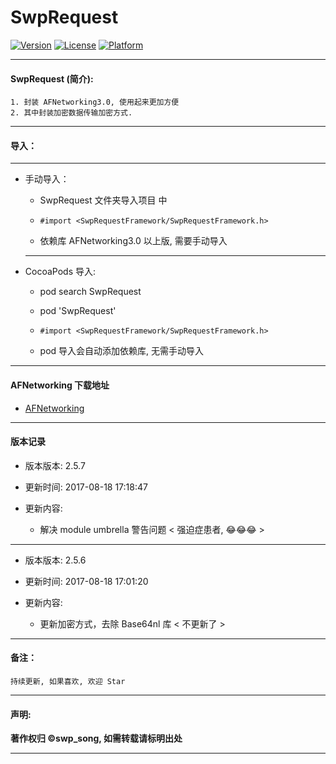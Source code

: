 # SwpRequest


[![Version](https://img.shields.io/cocoapods/v/SwpRequest.svg?style=flat)](https://img.shields.io/cocoapods/v/SwpRequest.svg?style=flat) [![License](https://img.shields.io/cocoapods/l/SwpRequest.svg?style=flat)](https://img.shields.io/cocoapods/l/SwpRequest.svg?style=flat) [![Platform](https://img.shields.io/cocoapods/p/SwpRequest.svg?style=flat)](https://img.shields.io/cocoapods/p/SwpRequest.svg?style=flat)

-------

#### SwpRequest (简介):

```
1. 封装 AFNetworking3.0, 使用起来更加方便
2. 其中封装加密数据传输加密方式.
```

-------

#### 导入：

-------

* 手动导入：

	* SwpRequest 文件夹导入项目 中

	* `#import <SwpRequestFramework/SwpRequestFramework.h>`

	* 依赖库   AFNetworking3.0 以上版, 需要手动导入
	
	-------
	
* CocoaPods 导入:

	* pod search SwpRequest

	* pod 'SwpRequest'

	* `#import <SwpRequestFramework/SwpRequestFramework.h>`

	* pod 导入会自动添加依赖库, 无需手动导入
    

-------

#### AFNetworking 下载地址

* [AFNetworking](https://github.com/AFNetworking/AFNetworking)   

-------

#### 版本记录

* 版本版本: 2.5.7

* 更新时间: 2017-08-18 17:18:47

* 更新内容:
	* 解决 module umbrella 警告问题  < 强迫症患者, 😂😂😂 >

-------

* 版本版本: 2.5.6

* 更新时间: 2017-08-18 17:01:20

* 更新内容:
	* 更新加密方式，去除 Base64nl 库 < 不更新了 >

-------

#### 备注：
```
持续更新, 如果喜欢, 欢迎 Star
```

-------

#### 声明:

**著作权归 ©swp_song, 如需转载请标明出处**

-------


